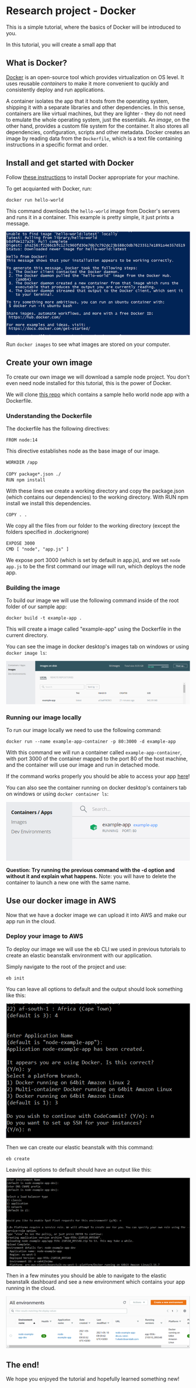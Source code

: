 # Research project - Docker

This is a simple tutorial, where the basics of Docker will be introduced to you. 

In this tutorial, you will create a small app that 

## What is Docker?
[Docker](https://www.docker.com/) is an open-source tool which provides virtualization on OS level. It uses reusable *containers* to make it more convenient to qucikly and consistently deploy and run applications.

A container isolates the app that it hosts from the operating system, shipping it with a separate libraries and other dependencies. In this sense, containers are like virtual machines, but they are lighter - they do not need to emulate the whole operating system, just the essentials. An *image*, on the other hand, provides a custom file system for the container. It also stores all dependencies, configuration, scripts and other metadata. Docker creates an image by reading data from the `Dockerfile`, which is a text file containing instructions in a specific format and order.


## Install and get started with Docker

Follow [these instructions](https://docs.docker.com/engine/install/) to install Docker appropriate for your machine.

To get acquianted with Docker, run:

```
docker run hello-world
```
This command downloads the `hello-world` image from Docker's servers and runs it in a container. This example is pretty simple, it just prints a message.

![hello world output](./images/run_helloworld.PNG)

Run `docker images` to see what images are stored on your computer. 


## Create your own image
To create our own image we will download a sample node project. You don't even need node installed for this tutorial, this is the power of Docker.

We will clone [this repo](https://github.com/Guillembonet/node-example-app) which contains a sample hello world node app with a Dockerfile.

### Understanding the Dockerfile
The dockerfile has the following directives:

```
FROM node:14
```
This directive establishes node as the base image of our image.

```
WORKDIR /app

COPY package*.json ./
RUN npm install
```
With these lines we create a working directory and copy the package.json (which contains our dependencies) to the working directory.
With RUN npm install we install this dependencies.

```
COPY . .
```
We copy all the files from our folder to the working directory (except the folders specified in .dockerignore)

```
EXPOSE 3000
CMD [ "node", "app.js" ]
```
We expose port 3000 (which is set by default in app.js), and we set `node app.js` to be the first command our image will run, which deploys the node app.

### Building the image
To build our image we will use the following command inside of the root folder of our sample app:

```
docker build -t example-app .
```
This will create a image called "example-app" using the Dockerfile in the current directory.

You can see the image in docker desktop's images tab on windows or using `docker image ls`:

![images tab](./images/docker_images.PNG)

### Running our image locally
To run our image locally we need to use the following command:

```
docker run --name example-app-container -p 80:3000 -d example-app
```
With this command we will run a container called `example-app-container`, with port 3000 of the container mapped to the port 80 of the host machine, and the container will use our image and run in detached mode.

If the command works properly you should be able to access your app [here](http://localhost/)!

You can also see the container running on docker desktop's containers tab on windows or using `docker container ls`:

![docker container tab](./images/running_container.PNG)

**Question: Try running the previous command with the -d option and without it and explain what happens.**
Note: you will have to delete the container to launch a new one with the same name.

## Use our docker image in AWS
Now that we have a docker image we can upload it into AWS and make our app run in the cloud.
### Deploy your image to AWS
To deploy our image we will use the eb CLI we used in previous tutorials to create an elastic beanstalk environment with our application.

Simply navigate to the root of the project and use:

```
eb init
```
You can leave all options to default and the output should look something like this:

![eb init output](./images/eb_init.PNG)

Then we can create our elastic beanstalk with this command:
```
eb create
```
Leaving all options to default should have an output like this:

![eb create output](./images/eb_create.PNG)

Then in a few minutes you should be able to navigate to the elastic beanstalk dashboard and see a new environment which contains your app running in the cloud.

![eb dashboard](./images/eb_dashboard.PNG)

## The end!
We hope you enjoyed the tutorial and hopefully learned something new!

